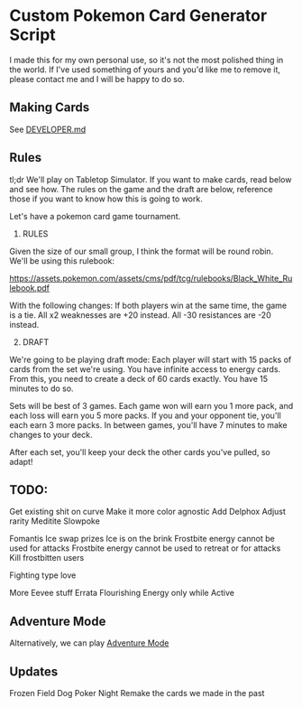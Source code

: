 # Custom Pokemon Card Generator Script

I made this for my own personal use, so it's not the most polished thing in the world.
If I've used something of yours and you'd like me to remove it, please contact me and I will be happy to do so.

## Making Cards

See [DEVELOPER.md](./DEVELOPER.md)

## Rules

tl;dr
We'll play on Tabletop Simulator.
If you want to make cards, read below and see how.
The rules on the game and the draft are below, reference those if you want to know how this is going to work.

Let's have a pokemon card game tournament.

1. RULES

Given the size of our small group, I think the format will be round robin.
We'll be using this rulebook:

https://assets.pokemon.com/assets/cms/pdf/tcg/rulebooks/Black_White_Rulebook.pdf

With the following changes:
If both players win at the same time, the game is a tie.
All x2 weaknesses are +20 instead.
All -30 resistances are -20 instead.

2. DRAFT

We're going to be playing draft mode:
Each player will start with 15 packs of cards from the set we're using.
You have infinite access to energy cards.
From this, you need to create a deck of 60 cards exactly.
You have 15 minutes to do so.

Sets will be best of 3 games.
Each game won will earn you 1 more pack, and each loss will earn you 5 more packs.
If you and your opponent tie, you'll each earn 3 more packs.
In between games, you'll have 7 minutes to make changes to your deck.

After each set, you'll keep your deck the other cards you've pulled, so adapt!

## TODO:

Get existing shit on curve
Make it more color agnostic
Add Delphox
Adjust rarity
Meditite
Slowpoke

Fomantis
Ice swap prizes
Ice is on the brink
Frostbite energy cannot be used for attacks
Frostbite energy cannot be used to retreat or for attacks
Kill frostbitten users

Fighting type love

More Eevee stuff
Errata Flourishing Energy only while Active

## Adventure Mode

Alternatively, we can play [Adventure Mode](adventure-mode.md)

## Updates

Frozen Field
Dog Poker Night
Remake the cards we made in the past
